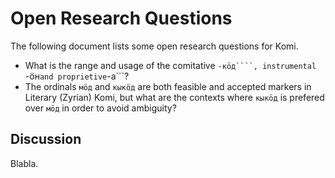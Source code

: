 Open Research Questions
=======================

The following document lists some open research questions for Komi.

- What is the range and usage of the comitative ```-кӧд````, instrumental ```-ӧн``` and proprietive ```-а```?
- The ordinals ```мӧд``` and ```кыкӧд``` are both feasible and accepted markers in Literary (Zyrian) Komi, but what are the contexts where ```кыкӧд``` is prefered over ```мӧд``` in order to avoid ambiguity?

Discussion
----------

Blabla.

